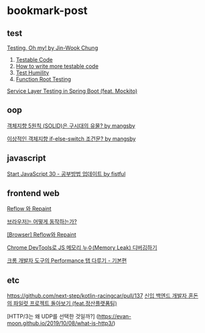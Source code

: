 # bookmark-post

## test
[Testing, Oh my! by Jin-Wook Chung](https://jwchung.github.io/testing-oh-my)
 1. [Testable Code](https://jwchung.github.io/testable-code)
 2. [How to write more testable code](https://jwchung.github.io/testable-code)
 3. [Test Humility](https://jwchung.github.io/test-humility)
 4. [Function Root Testing](https://jwchung.github.io/function-root-testing)

[Service Layer Testing in Spring Boot (feat. Mockito)](https://dublin-java.tistory.com/49)


## oop
[객체지향 5원칙 (SOLID)은 구시대의 유물? by mangsby](https://mangsby.com/blog/programming/%ea%b0%9d%ec%b2%b4%ec%a7%80%ed%96%a5-5%ec%9b%90%ec%b9%99-solid%ec%9d%80-%ea%b5%ac%ec%8b%9c%eb%8c%80%ec%9d%98-%ec%9c%a0%eb%ac%bc%ec%9d%b8%ea%b0%80/)

[이상적인 객체지향 if-else-switch 조건문? by mangsby](https://mangsby.com/blog/programming/%ec%9d%b4%ec%83%81%ec%a0%81%ec%9d%b8-%ea%b0%9d%ec%b2%b4%ec%a7%80%ed%96%a5-if-else-switch-%ec%a1%b0%ea%b1%b4%eb%ac%b8/)


## javascript
[Start JavaScript 30 - 공부방법 업데이트 by fistful](https://jusths.tistory.com/80?category=820699)


## frontend web
[Reflow 와 Repaint](https://github.com/wonism/TIL/blob/master/front-end/browser/reflow-repaint.md)

[브라우저는 어떻게 동작하는가?](https://d2.naver.com/helloworld/59361)

[[Browser] Reflow와 Repaint](https://beomy.github.io/tech/browser/reflow-repaint/)

[Chrome DevTools로 JS 메모리 누수(Memory Leak) 디버깅하기](https://blog.eunsukim.me/posts/debugging-javascript-memory-leak-with-chrome-devtools#detached_dom)

[크롬 개발자 도구의 Performance 탭 다루기 - 기본편](https://codingmoondoll.tistory.com/entry/%ED%81%AC%EB%A1%AC-%EA%B0%9C%EB%B0%9C%EC%9E%90-%EB%8F%84%EA%B5%AC%EC%9D%98-Performance-%ED%83%AD-%EB%8B%A4%EB%A3%A8%EA%B8%B0-%EA%B8%B0%EB%B3%B8%ED%8E%B8)


## etc
https://github.com/next-step/kotlin-racingcar/pull/137 
[신입 백엔드 개발자 혼돈의 파일럿 프로젝트 돌아보기 (feat.정산플랫폼팀)](https://techblog.woowahan.com/7828/)

[HTTP/3는 왜 UDP를 선택한 것일까?] (https://evan-moon.github.io/2019/10/08/what-is-http3/)
